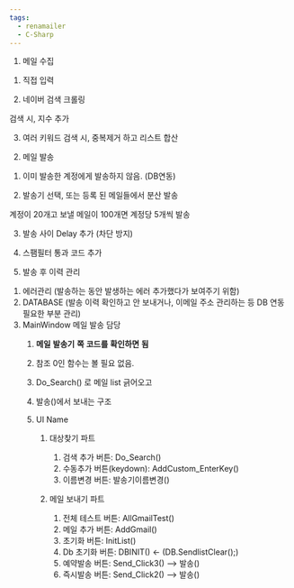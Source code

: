```yaml
---
tags:
  - renamailer
  - C-Sharp
---
```


1. 메일 수집

1) 직접 입력

2) 네이버 검색 크롤링

검색 시, 지수 추가

3) 여러 키워드 검색 시, 중복제거 하고 리스트 합산

  

2. 메일 발송

1) 이미 발송한 계정에게 발송하지 않음. (DB연동)

2) 발송기 선택, 또는 등록 된 메일들에서 분산 발송

계정이 20개고 보낼 메일이 100개면 계정당 5개씩 발송

3) 발송 사이 Delay 추가 (차단 방지)

4) 스팸필터 통과 코드 추가

5) 발송 후 이력 관리

1. 에러관리 (발송하는 동안 발생하는 에러 추가했다가 보여주기 위함)
2. DATABASE (발송 이력 확인하고 안 보내거나, 이메일 주소 관리하는 등 DB 연동 필요한 부분 관리)
3. MainWindow 메일 발송 담당
    1. **메일** **발송기** **쪽** **코드를** **확인하면** **됨**
    2. 참조 0인 함수는 볼 필요 없음.
    3. Do_Search() 로 메일 list 긁어오고
    4. 발송()에서 보내는 구조
    5. UI Name
        
        1. 대상찾기 파트
            
            1. 검색 추가 버튼: Do_Search()
            2. 수동추가 버튼(keydown): AddCustom_EnterKey()
            3. 이름변경 버튼: 발송기이름변경()
        2. 메일 보내기 파트
            
            1. 전체 테스트 버튼: AllGmailTest()
            2. 메일 추가 버튼: AddGmail()
            3. 초기화 버튼: InitList()
            4. Db 초기화 버튼: DBINIT() <- (DB.SendlistClear();)
            5. 예약발송 버튼: Send_Click3() --> 발송()
            6. 즉시발송 버튼: Send_Click2() --> 발송()